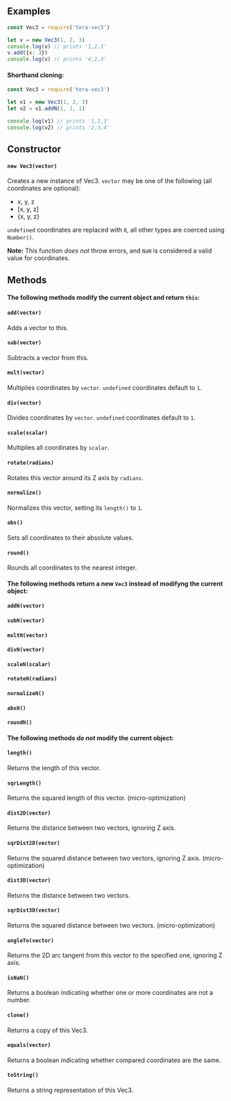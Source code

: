 ## Examples
```js
const Vec3 = require('tera-vec3')

let v = new Vec3(1, 2, 3)
console.log(v) // prints '1,2,3'
v.add({x: 3})
console.log(v) // prints '4,2,3'
```

#### Shorthand cloning:
```js
const Vec3 = require('tera-vec3')

let v1 = new Vec3(1, 2, 3)
let v2 = v1.addN(1, 1, 1)

console.log(v1) // prints '1,2,3'
console.log(v2) // prints '2,3,4'
```

## Constructor
#### `new Vec3(vector)`
Creates a new instance of Vec3. `vector` may be one of the following (all coordinates are optional):
* x, y, z
* [x, y, z]
* {x, y, z}

`undefined` coordinates are replaced with `0`, all other types are coerced using `Number()`.

**Note:** This function *does not* throw errors, and `NaN` is considered a valid value for coordinates.
## Methods
#### The following methods modify the current object and return `this`:
#### `add(vector)`
Adds a vector to this.

#### `sub(vector)`
Subtracts a vector from this.

#### `mult(vector)`
Multiplies coordinates by `vector`. `undefined` coordinates default to `1`.

#### `div(vector)`
Divides coordinates by `vector`. `undefined` coordinates default to `1`.

#### `scale(scalar)`
Multiplies all coordinates by `scalar`.

#### `rotate(radians)`
Rotates this vector around its Z axis by `radians`.

#### `normalize()`
Normalizes this vector, setting its `length()` to `1`.

#### `abs()`
Sets all coordinates to their absolute values.

#### `round()`
Rounds all coordinates to the nearest integer.

#### The following methods return a new `Vec3` instead of modifyng the current object:
#### `addN(vector)`
#### `subN(vector)`
#### `multN(vector)`
#### `divN(vector)`
#### `scaleN(scalar)`
#### `rotateN(radians)`
#### `normalizeN()`
#### `absN()`
#### `roundN()`

#### The following methods *do not* modify the current object:
#### `length()`
Returns the length of this vector.

#### `sqrLength()`
Returns the squared length of this vector. (micro-optimization)

#### `dist2D(vector)`
Returns the distance between two vectors, ignoring Z axis.

#### `sqrDist2D(vector)`
Returns the squared distance between two vectors, ignoring Z axis. (micro-optimization)

#### `dist3D(vector)`
Returns the distance between two vectors.

#### `sqrDist3D(vector)`
Returns the squared distance between two vectors. (micro-optimization)

#### `angleTo(vector)`
Returns the 2D arc tangent from this vector to the specified one, ignoring Z axis.

#### `isNaN()`
Returns a boolean indicating whether one or more coordinates are not a number.

#### `clone()`
Returns a copy of this Vec3.

#### `equals(vector)`
Returns a boolean indicating whether compared coordinates are the same.

#### `toString()`
Returns a string representation of this Vec3.